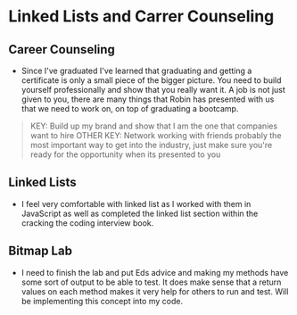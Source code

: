 # Linked Lists and Carrer Counseling

## Career Counseling

- Since I've graduated I've learned that graduating and getting a certificate is only a small piece of the bigger picture. You need to build yourself professionally and show that you really want it. A job is not just given to you, there are many things that Robin has presented with us that we need to work on, on top of graduating a bootcamp.

> KEY: Build up my brand and show that I am the one that companies want to hire
> OTHER KEY: Network working with friends probably the most important way to get into the industry, just make sure you're ready for the opportunity when its presented to you

## Linked Lists

- I feel very comfortable with linked list as I worked with them in JavaScript as well as completed the linked list section within the cracking the coding interview book.

## Bitmap Lab

- I need to finish the lab and put Eds advice and making my methods have some sort of output to be able to test. It does make sense that a return values on each method makes it very help for others to run and test. Will be implementing this concept into my code.
